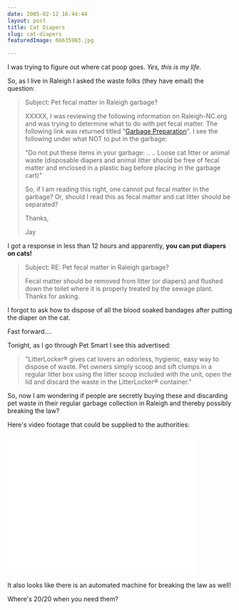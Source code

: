 ```yaml
---
date: 2005-02-12 16:44:44
layout: post
title: Cat Diapers
slug: cat-diapers
featuredImage: 66635983.jpg

---
```


I was trying to figure out where cat poop goes. _Yes, this is my life._

So, as I live in Raleigh I asked the waste folks (they have email) the question:
 
> Subject: Pet fecal matter in Raleigh garbage?
>
> XXXXX,
> I was reviewing the following information on Raleigh-NC.org and was trying to determine what to do with pet fecal matter. The following link was returned titled "[Garbage Preparation](http://www.raleighnc.gov/portal/server.pt/gateway/PTARGS_0_306_202_0_43/http;/pt03/dig_web_content/category/Resident/Garbage_and_Recycling/Garbage/Cat-1C-20041201-125830-Garbage_Preparation.html)".
> I see the following under what NOT to put in the garbage:
> 
> "Do not put these items in your garbage:
> ..
> ..
> Loose cat litter or animal waste (disposable diapers and animal litter should be free of fecal matter and enclosed in a plastic bag before placing in the garbage cart)"
> 
> So, if I am reading this right, one cannot put fecal matter in the garbage? Or, should I read this as fecal matter and cat litter should be separated?
> 
> Thanks,
>
> Jay


I got a response in less than 12 hours and apparently, **you can put diapers on cats!**


> Subject: RE: Pet fecal matter in Raleigh garbage?
>
> Fecal matter should be removed from litter (or diapers) and flushed down the toilet where it is properly treated by the sewage plant. Thanks for asking.

I forgot to ask how to dispose of all the blood soaked bandages after putting the diaper on the cat.

Fast forward....

Tonight, as I go through Pet Smart I see this advertised:

> "LitterLocker® gives cat lovers an odorless, hygienic, easy way to dispose of waste. Pet owners simply scoop and sift clumps in a regular litter box using the litter scoop included with the unit, open the lid and discard the waste in the LitterLocker® container."

So, now I am wondering if people are secretly buying these and discarding pet waste in their regular garbage collection in Raleigh and thereby possibly breaking the law?

Here's video footage that could be supplied to the authorities:

<iframe width="420" height="315" src="//www.youtube.com/embed/eLgPdYDeoRg" frameborder="0" allowfullscreen></iframe>

It also looks like there is an automated machine for breaking the law as well!

Where's 20/20 when you need them?
